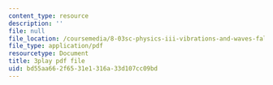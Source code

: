 ```yaml
---
content_type: resource
description: ''
file: null
file_location: /coursemedia/8-03sc-physics-iii-vibrations-and-waves-fall-2016/bd55aa662f6531e1316a33d107cc09bd_BX4QPdP7fT8.pdf
file_type: application/pdf
resourcetype: Document
title: 3play pdf file
uid: bd55aa66-2f65-31e1-316a-33d107cc09bd
---
```

